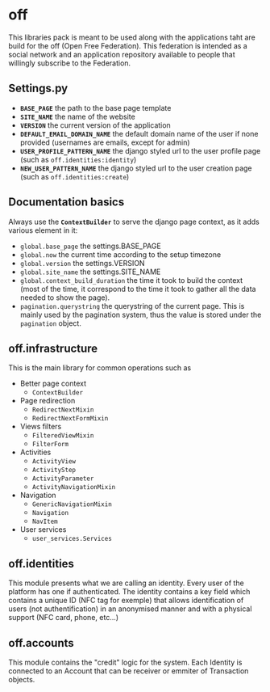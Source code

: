 # off
This libraries pack is meant to be used along with the applications taht are build for the off (Open Free Federation). This federation is intended as a social network and an application repository available to people that willingly subscribe to the Federation.

## Settings.py ##
* **``BASE_PAGE``** the path to the base page template 
* **``SITE_NAME``** the name of the website
* **``VERSION``** the current version of the application
* **``DEFAULT_EMAIL_DOMAIN_NAME``** the default domain name of the user if none provided (usernames are emails, except for admin)
* **``USER_PROFILE_PATTERN_NAME``** the django styled url to the user profile page (such as ``off.identities:identity``)
* **``NEW_USER_PATTERN_NAME``** the django styled url to the user creation page (such as ``off.identities:create``)

## Documentation basics ##
Always use the **``ContextBuilder``** to serve the django page context, as it adds various element in it:
* ``global.base_page`` the settings.BASE_PAGE
* ``global.now`` the current time according to the setup timezone
* ``global.version`` the settings.VERSION
* ``global.site_name`` the settings.SITE_NAME
* ``global.context_build_duration`` the time it took to build the context (most of the time, it correspond to the time it took to gather all the data needed to show the page).
* ``pagination.querystring`` the querystring of the current page. This is mainly used by the pagination system, thus the value is stored under the ``pagination`` object.

## off.infrastructure ##
This is the main library for common operations such as 
* Better page context
    * ``ContextBuilder``
* Page redirection
    * ``RedirectNextMixin``
    * ``RedirectNextFormMixin``
* Views filters
    * ``FilteredViewMixin``
    * ``FilterForm``
* Activities
    * ``ActivityView``
    * ``ActivityStep``
    * ``ActivityParameter``
    * ``ActivityNavigationMixin``
* Navigation
    * ``GenericNavigationMixin``
    * ``Navigation``
    * ``NavItem``
* User services
    * ``user_services.Services``

## off.identities ##
This module presents what we are calling an identity. Every user of the platform has one if authenticated. The identity contains a key field which contains a unique ID (NFC tag for exemple) that allows identification of users (not authentification) in an anonymised manner and with a physical support (NFC card, phone, etc...)

## off.accounts ##
This module contains the "credit" logic for the system. Each Identity is connected to an Account that can be receiver or emmiter of Transaction objects.
